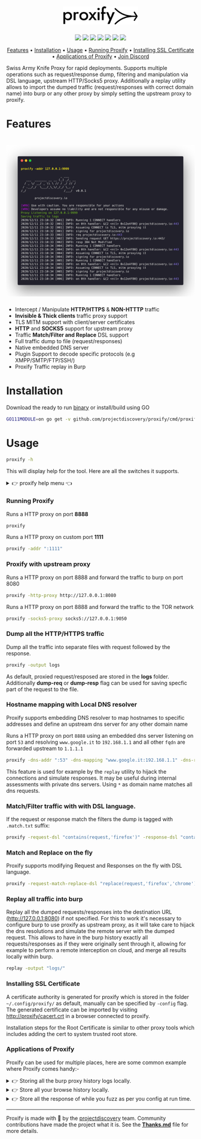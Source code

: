 <h1 align="center">
  <img src="static/proxify-logo.png" alt="proxify" width="200px"></a>
  <br>
</h1>


<p align="center">
<a href="https://opensource.org/licenses/MIT"><img src="https://img.shields.io/badge/license-MIT-_red.svg"></a>
<a href="https://github.com/projectdiscovery/proxify/issues"><img src="https://img.shields.io/badge/contributions-welcome-brightgreen.svg?style=flat"></a>
<a href="https://goreportcard.com/badge/github.com/projectdiscovery/proxify"><img src="https://goreportcard.com/badge/github.com/projectdiscovery/proxify"></a>
<a href="https://github.com/projectdiscovery/proxify/releases"><img src="https://img.shields.io/github/release/projectdiscovery/proxify"></a>
<a href="https://hub.docker.com/r/projectdiscovery/proxify"><img src="https://img.shields.io/docker/pulls/projectdiscovery/proxify.svg"></a>
<a href="https://twitter.com/pdiscoveryio"><img src="https://img.shields.io/twitter/follow/pdiscoveryio.svg?logo=twitter"></a>
<a href="https://discord.gg/projectdiscovery"><img src="https://img.shields.io/discord/695645237418131507.svg?logo=discord"></a>
</p>

<p align="center">
  <a href="#features">Features</a> •
  <a href="#installation">Installation</a> •
  <a href="#usage">Usage</a> •
  <a href="#running-proxify">Running Proxify</a> •
  <a href="#installing-ssl-certificate">Installing SSL Certificate</a> •
  <a href="#applications-of-proxify">Applications of Proxify</a> •
  <a href="https://discord.gg/projectdiscovery">Join Discord</a>
</p>

Swiss Army Knife Proxy for rapid deployments. Supports multiple operations such as request/response dump, filtering and manipulation via DSL language, upstream HTTP/Socks5 proxy.
Additionally a replay utility allows to import the dumped traffic (request/responses with correct domain name) into burp or any other proxy by simply setting the upstream proxy to proxify.

# Features

<h1 align="left">
  <img src="static/proxify-run.png" alt="proxify" width="700px"></a>
  <br>
</h1>


 - Intercept / Manipulate **HTTP/HTTPS** & **NON-HTTTP** traffic
 - **Invisible & Thick clients** traffic proxy support
 - TLS MITM support with client/server certificates
 - **HTTP** and **SOCKS5** support for upstream proxy
 - Traffic **Match/Filter and Replace** DSL support
 - Full traffic dump to file (request/responses)
 - Native embedded DNS server
 - Plugin Support to decode specific protocols (e.g XMPP/SMTP/FTP/SSH/)
 - Proxify Traffic replay in Burp

# Installation

Download the ready to run [binary](https://github.com/projectdiscovery/proxify/releases/) or install/build using GO

```sh
GO111MODULE=on go get -v github.com/projectdiscovery/proxify/cmd/proxify
```

# Usage

```sh
proxify -h
```

This will display help for the tool. Here are all the switches it supports.

<details>
<summary> 👉 proxify help menu 👈</summary>

```
  -addr string
      Listen Ip and port (ip:port) (default "127.0.0.1:8888")
  -allow value
      Whitelist ip/cidr
  -cert-cache-size int
      Number of certificates to cache (default 256)
  -config string
      Directory for storing program information (default "$HOME/.config/proxify")
  -deny value
      Blacklist ip/cidr
  -dns-addr string
      Listen DNS Ip and port (ip:port)
  -dns-mapping string
      DNS A mapping (eg domain:ip,domain:ip,..)
  -dns-resolver string
      Listen DNS Ip and port (ip:port)
  -dump-req
      Dump requests in separate files
  -dump-resp
      Dump responses in separate files
  -http-proxy string
      Upstream HTTP Proxy (eg http://proxyip:proxyport
  -no-color
      No Color (default true)
  -output string
      Output Folder (default "logs")
  -request-dsl string
      Request Filter DSL
  -request-match-replace-dsl string
      Request Match-Replace DSL
  -response-dsl string
      Response Filter DSL
  -response-match-replace-dsl string
      Request Match-Replace DSL
  -silent
      Silent
  -socks5-proxy string
      Upstream SOCKS5 Proxy (eg socks5://proxyip:proxyport)
  -v  Verbose
  -version
      Version
```

</details>

### Running Proxify

Runs a HTTP proxy on port **8888**
```sh
proxify
```

Runs a HTTP proxy on custom port **1111**
```sh
proxify -addr ":1111"
```

### Proxify with upstream proxy

Runs a HTTP proxy on port 8888 and forward the traffic to burp on port 8080
```sh
proxify -http-proxy http://127.0.0.1:8080
```

Runs a HTTP proxy on port 8888 and forward the traffic to the TOR network
```sh
proxify -socks5-proxy socks5://127.0.0.1:9050
```


### Dump all the HTTP/HTTPS traffic

Dump all the traffic into separate files with request followed by the response.

```sh
proxify -output logs
```

As default, proxied request/resposed are stored in the **logs** folder. Additionally **dump-req** or **dump-resp** flag can be used for saving specfic part of the request to the file.


### Hostname mapping with Local DNS resolver

Proxify supports embedding DNS resolver to map hostnames to specific addresses and define an upstream dns server for any other domain name

Runs a HTTP proxy on port `8888` using an embedded dns server listening on port `53` and resolving `www.google.it` to `192.168.1.1` and all other `fqdn` are forwarded upstream to `1.1.1.1`

```sh
proxify -dns-addr ":53" -dns-mapping "www.google.it:192.168.1.1" -dns-resolver "1.1.1.1:53"
```

This feature is used for example by the `replay` utility to hijack the connections and simulate responses. It may be useful during internal assessments with private dns servers. Using `*` as domain name matches all dns requests.

### Match/Filter traffic with with DSL language.

If the request or response match the filters the dump is tagged with `.match.txt` suffix:

```sh
proxify -request-dsl "contains(request,'firefox')" -response-dsl "contains(response, md5('test'))"
```

### Match and Replace on the fly

Proxify supports modifying Request and Responses on the fly with DSL language.

```sh
proxify -request-match-replace-dsl "replace(request,'firefox','chrome')" -response-match-replace-dsl "regex(response, '^authentication failed$', 'authentication ok')"
```

### Replay all traffic into burp

Replay all the dumped requests/responses into the destination URL (http://127.0.0.1:8080) if not specified. For this to work it's necessary to configure burp to use proxify as upstream proxy, as it will take care to hijack the dns resolutions and simulate the remote server with the dumped request. This allows to have in the burp history exactly all requests/responses as if they were originally sent through it, allowing for example to perform a remote interception on cloud, and merge all results locally within burp.

```sh
replay -output "logs/"
```

### Installing SSL Certificate

A certificate authority is generated for proxify which is stored in the folder `~/.config/proxify/` as default, manually can be specified by `-config` flag. The generated certificate can be imported by visiting [http://proxify/cacert.crt](http://proxify/cacert.crt) in a browser connected to proxify. 

Installation steps for the Root Certificate is similar to other proxy tools which includes adding the cert to system trusted root store.

### Applications of Proxify

Proxify can be used for multiple places, here are some common example where Proxify comes handy:-

<details>
<summary>👉 Storing all the burp proxy history logs locally. </summary>

Runs a HTTP proxy on port 8888 and forward the traffic to burp on port 8080

```
proxify -http-proxy http://127.0.0.1:8080
```

From burp, set the Upstream Proxy to forward all the traffic back to `proxify`

```
User Options > Upstream Proxy > Proxy & Port > 127.0.0.1 & 8888
```
Now all the request/response history will be stored in `logs` folder that can be used later for post processing.

</details>


<details>
<summary>👉 Store all your browse history locally. </summary>


While you browse the application, you can point the browser to `proxify` to store all the HTTP request / response to file.

Start proxify on default or any port you wish,

```
proxify -output chrome-logs
```

Start Chrome browser in Mac OS,
```
/Applications/Chromium.app/Contents/MacOS/Chromium --ignore-certificate-errors --proxy-server=http://127.0.0.1:8888 &
```

</details>

<details>
<summary>👉 Store all the response of while you fuzz as per you config at run time. </summary>


Start proxify on default or any port you wish,

```
proxify -output ffuf-logs
```

Run `FFuF` with proxy pointing to `proxify`

```
ffuf -x http://127.0.0.1:8888 FFUF_CMD_HERE
```

</details>

------

Proxify is made with 🖤 by the [projectdiscovery](https://projectdiscovery.io) team. Community contributions have made the project what it is. See the **[Thanks.md](https://github.com/projectdiscovery/proxify/blob/master/THANKS.md)** file for more details.
